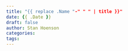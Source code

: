 ```yaml
---
title: "{{ replace .Name "-" " " | title }}"
date: {{ .Date }}
draft: false
author: Stan Hoenson
categories:
tags:
---
```


